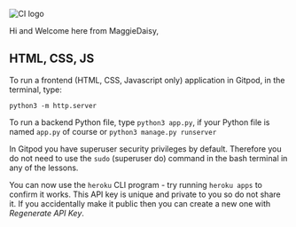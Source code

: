 ![CI logo](https://codeinstitute.s3.amazonaws.com/fullstack/ci_logo_small.png)

Hi and Welcome here from MaggieDaisy,

## HTML, CSS, JS

To run a frontend (HTML, CSS, Javascript only) application in Gitpod, in the terminal, type:

`python3 -m http.server`

To run a backend Python file, type `python3 app.py`, if your Python file is named `app.py` of course or `python3 manage.py runserver`

In Gitpod you have superuser security privileges by default. Therefore you do not need to use the `sudo` (superuser do) command in the bash terminal in any of the lessons.

You can now use the `heroku` CLI program - try running `heroku apps` to confirm it works. This API key is unique and private to you so do not share it. If you accidentally make it public then you can create a new one with _Regenerate API Key_.

